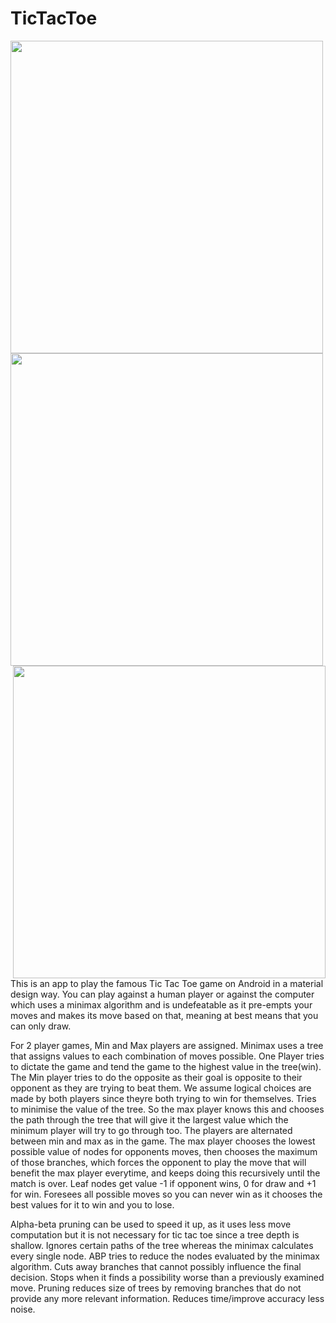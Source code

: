 # TicTacToe

<a href="url"><img src="http://miteyan.com/img/Apps/ttt3.png" align="left" height="500" ></a>
<a href="url"><img src="http://miteyan.com/img/Apps/ttt.png" align="middle" height="500" ></a>
<a href="url"><img src="http://miteyan.com/img/Apps/ttt.png" align="right" height="500" ></a>

This is an app to play the famous Tic Tac Toe game on Android in a material design way. You can play against a human player or against the computer which uses a minimax algorithm and is undefeatable as it pre-empts your moves and makes its move based on that, meaning at best means that you can only draw. 

For 2 player games, Min and Max players are assigned. Minimax uses a tree that assigns values to each combination of moves possible. One Player tries to dictate the game and tend the game to the highest value in the tree(win). The Min player tries to do the opposite as their goal is opposite to their opponent as they are trying to beat them. We assume logical choices are made by both players since theyre both trying to win for themselves. Tries to minimise the value of the tree. So the max player knows this and chooses the path through the tree that will give it the largest value which the minimum player will try to go through too. The players are alternated between min and max as in the game. The max player chooses the lowest possible value of nodes for opponents moves, then chooses the maximum of those branches, which forces the opponent to play the move that will benefit the max player everytime, and keeps doing this recursively until the match is over. Leaf nodes get value -1 if opponent wins, 0 for draw and +1 for win. Foresees all possible moves so you can never win as it chooses the best values for it to win and you to lose. 

Alpha-beta pruning can be used to speed it up, as it uses less move computation but it is not necessary for tic tac toe since a tree depth is shallow. Ignores certain paths of the tree whereas the minimax calculates every single node. ABP tries to reduce the nodes evaluated by the minimax algorithm. Cuts away branches that cannot possibly influence the final decision. Stops when it finds a possibility worse than a previously examined move. Pruning reduces size of trees by removing branches that do not provide any more relevant information. Reduces time/improve accuracy less noise. 
